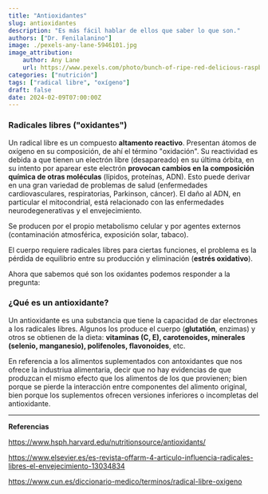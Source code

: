 ```yaml
---
title: "Antioxidantes"
slug: antioxidantes
description: "Es más fácil hablar de ellos que saber lo que son."
authors: ["Dr. Fenilalanino"]
image: ./pexels-any-lane-5946101.jpg
image_attribution:
    author: Any Lane
    url: https://www.pexels.com/photo/bunch-of-ripe-red-delicious-raspberry-5946101/
categories: ["nutrición"]
tags: ["radical libre", "oxígeno"]
draft: false
date: 2024-02-09T07:00:00Z
---
```


### Radicales libres ("oxidantes")

Un radical libre es un compuesto **altamento reactivo**. Presentan átomos de oxígeno en su composición, de ahí el término "oxidación". Su reactividad es debida a que tienen un electrón libre (desapareado) en su última órbita, en su intento por aparear este electrón **provocan cambios en la composición química de otras moléculas** (lípidos, proteínas, ADN). Esto puede derivar en una gran variedad de problemas de salud (enfermedades cardiovasculares, respiratorias, Parkinson, cáncer). El daño al ADN, en particular el mitocondrial, está relacionado con las enfermedades neurodegenerativas y el envejecimiento.

Se producen por el propio metabolismo celular y por agentes externos (contaminación atmosférica, exposición solar, tabaco).

El cuerpo requiere radicales libres para ciertas funciones, el problema es la pérdida de equilibrio entre su producción y eliminación (**estrés oxidativo**).

Ahora que sabemos qué son los oxidantes podemos responder a la pregunta:

### ¿Qué es un antioxidante?

Un antioxidante es una substancia que tiene la capacidad de dar electrones a los radicales libres. Algunos los produce el cuerpo (**glutatión**, enzimas) y otros se obtienen de la dieta: **vitaminas (C, E), carotenoides, minerales (selenio, manganesio), polifenoles, flavonoides**, etc.

En referencia a los alimentos suplementados con antoxidantes que nos ofrece la industriua alimentaria, decir que no hay evidencias de que produzcan el mismo efecto que los alimentos de los que provienen; bien porque se pierde la interacción entre componentes del alimento original, bien porque los suplementos ofrecen versiones inferiores o incompletas del antioxidante. 


---

**Referencias**

https://www.hsph.harvard.edu/nutritionsource/antioxidants/

https://www.elsevier.es/es-revista-offarm-4-articulo-influencia-radicales-libres-el-envejecimiento-13034834

https://www.cun.es/diccionario-medico/terminos/radical-libre-oxigeno
